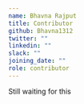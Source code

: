 ```yaml
---
name: Bhavna Rajput
title: Contributor
github: Bhavna1312
twitter: ""
linkedin: ""
slack: ""
joining_date: ""
role: contributor
---
```


Still waiting for this

